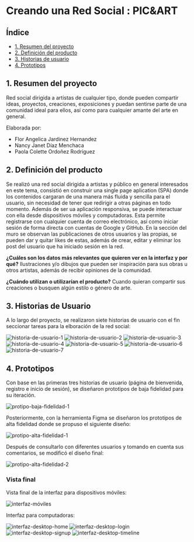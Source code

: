 # Creando una Red Social : PIC&ART

## Índice

* [1. Resumen del proyecto](#1-resumen-del-proyecto)
* [2. Definición del producto](#2-definición-del-producto)
* [3. Historias de usuario](#3-historias-de-usuario)
* [4. Prototipos](#4-prototipos)

## 1. Resumen del proyecto

Red social dirigida a artistas de cualquier tipo, donde pueden compartir ideas, proyectos, creaciones, exposiciones y puedan sentirse parte de una comunidad ideal para ellos, así como para cualquier amante del arte en general.

Elaborada por: 
 - Flor Angelica Jardinez Hernandez
 - Nancy Janet Díaz Menchaca
 - Paola Colette Ordoñez Rodríguez 

## 2. Definición del producto

Se realizó  una red social dirigida a artistas y público en general interesados en este tema, consistió en construir una single page aplication (SPA) donde los contenidos cargaran de una manera más fluida y sencilla para el usuario, sin necesidad de tener que redirigir a otras páginas en todo momento. Además de ser ua aplicación responsiva, se puede interactuar con ella desde dispositivos móviles y computadoras.
Esta permite registrarse con cualquier cuenta de correo electrónico, así como iniciar sesión de forma directa con cuentas de Google y GitHub. 
En la sección del muro se observan las publicaciones de otros usuarios y las propias, se pueden dar y quitar likes de estas, además de crear, editar y eliminar los post del usuario que ha iniciado sesión en la red.

**¿Cuáles son los datos más relevantes que quieren ver en la interfaz y por qué?**
Ilustraciones y/o dibujos que pueden ser inspiración para sus obras u otros artistas, además de recibir opiniones de la comunidad.

**¿Cuándo utilizan o utilizarían el producto?**
Cuando quieran compartir sus creaciones o busquen algún estilo o género de arte.

## 3. Historias de Usuario

A lo largo del proyecto, se realizaron siete historias de usuario con el fin seccionar tareas para la elboración de la red social:

<img src="./src/img-readme/hu-1.png" alt="historia-de-usuario-1"/>
<img src="./src/img-readme/hu-2.png" alt="historia-de-usuario-2"/>
<img src="./src/img-readme/hu-3.png" alt="historia-de-usuario-3"/>
<img src="./src/img-readme/hu-4.png" alt="historia-de-usuario-4"/>
<img src="./src/img-readme/hu-5.png" alt="historia-de-usuario-5"/>
<img src="./src/img-readme/hu-6.png" alt="historia-de-usuario-6"/>
<img src="./src/img-readme/hu-7.png" alt="historia-de-usuario-7"/>

## 4. Prototipos

Con base en las primeras tres historias de usuario (página de bienvenida, registro e inicio de sesión), se diseñaron prototipos de baja fidelidad para su iteración.

<img src="./src/img-readme/prot-baja-fid-1.jpeg" alt="protipo-baja-fidelidad-1"/>

Posteriormente, con la herramienta Figma se diseñaron los prototipos de alta fidelidad donde se propuso el siguiente diseño:  

<img src="./src/img-readme/prot-alta-fid-1.jpeg" alt="protipo-alta-fidelidad-1"/>

Después de consultarlo con diferentes usuarios y tomando en cuenta sus comentarios, se modificó el diseño final:

<img src="./src/img-readme/prot-alta-fid-2.png" alt="protipo-alta-fidelidad-2"/>

### Vista final
Vista final de la interfaz para dispositivos móviles:

<img src="./src/img-readme/final-view.png" alt="interfaz-móviles"/>

Interfaz para computadoras: 

<img src="./src/img-readme/final-view-deskt-1.png" alt="interfaz-desktop-home"/>
<img src="./src/img-readme/final-view-deskt-2.png" alt="interfaz-desktop-login"/>
<img src="./src/img-readme/final-view-deskt-3.png" alt="interfaz-desktop-signup"/>
<img src="./src/img-readme/final-view-deskt-4.png" alt="interfaz-desktop-timeline"/>



 